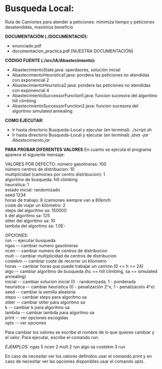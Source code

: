  # Busqueda Local: 
   Ruta de Camiones para atender a peticiones: mínimiza tiempo y peticiones desatendidas, maximiza beneficio

**DOCUMENTACIÓN (./DOCUMENTACIÓ):**
- enunciado.pdf
- documentacion_practica.pdf [NUESTRA DOCUMENTACIÓN]

**CÓDIGO FUENTE (./src/IA/Abastecimiento):**
- AbastecimientoState.java: operdaores, solución inicial
- AbastecimientoHeuristica1.java: pondera las peticiones no atendidas con exponencial 2
- AbastecimientoHeuristica2.java: pondera las peticiones no atendidas con exponencial 4
- AbastecimientoSuccessorFunction1.java: funcion sucesora del algoritmo hill climbing
- AbastecimientoSuccessorFunction2.java: funcion sucesora del algoritmo simulated annealing

**COMO EJECUTAR:**
- Ir hasta directorio Busqueda-Local y ejecutar (en terminal): _./script.sh_
- Ir hasta directorio Busqueda-Local y ejecutar (en terminal): _java -jar Abastecimiento.jar_

**PARA PROBAR DIFERENTES VALORES**
En cuanto se ejecuta el programa aparece el siguiente mensaje:

VALORES POR DEFECTO: 
número gasolineras: 100  
número centros de distribucion: 10  
multiplicidad (camiones por centro distribucion): 1  
algoritmo de busqueda: hill climbing  
heuristica: 1  
estado inicial: randomizado  
seed 1234  
horas de trabajo: 8 (camiones siempre van a 80km/h   
coste de viajar un kilómetro: 2   
steps del algoritmo sa: 150000  
k del algoritmo sa: 125  
stiter del algoritmo sa: 10  
lambda del algoritmo sa: 1.0E-  


OPCIONES:    
run        --  ejecutar busqueda  
ngas       --  cambiar numero gasolineras  
ncen       --  cambiar numero de centros de distribucion  
mult       --  cambiar multiplicidad de centros de distribucion  
costekm    --  cambiar coste de recorrer un kilometro  
horas      --  cambiar horas que puede trabajar un camion (0 <= h <= 24)   
algo       --  cambiar algoritmo de busqueda (hc == hill climbing, sa == simulated annealing)  
inicial    --  cambiar solucion inicial (0 - randomizada, 1 - ponderada  
heuristica --	cambiar heuristica (0 - penalización 2^x, 1 - penalización 4^x)  
seed       --  cambiar la semilla aleatoria  
steps      --  cambiar steps para algoritmo sa  
stiter     --  cambiar stiter para algoritmo sa  
k          --  cambiar k para algoritmo sa  
lambda     --  cambiar lambda para algoritmo sa  
print      --  ver opciones escogidas  
opts       --  ver opciones  

Para cambiar los valores se escribe el nombre de lo que quieres cambiar y el valor. Para ejecutar, escribe el comando run. 

_EJEMPLOS:_
ngas 5 ncen 2 mult 2 run
algo sa costekm 3 run

En caso de necesitar ver los valores definidos usar el comando _print_ y en caso de necesitar ver las opciones disponibles usar el comando _opts_.
